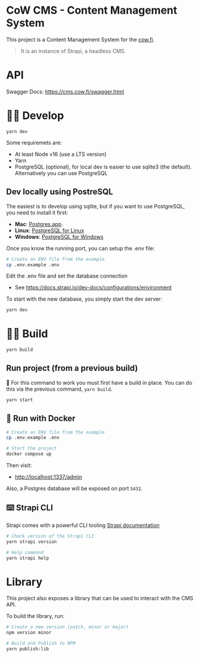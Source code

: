 # CoW CMS - Content Management System

This project is a Content Management System for the [cow.fi](https://cow.fi).

> It is an instance of Strapi, a headless CMS.

# API
Swagger Docs: https://cms.cow.fi/swagger.html


# 👨‍💻 Develop

```
yarn dev
```

Some requiremets are:

- At least Node v16 (use a LTS version)
- Yarn
- PostgreSQL (optional), for local dev is easier to use sqlite3 (the default). Alternatively you can use PostgreSQL

## Dev locally using PostreSQL

The easiest is to develop using sqlite, but if you want to use PostgreSQL, you need to install it first:

- **Mac**: [Postgres.app](https://postgresapp.com/).
- **Linux**: [PostgreSQL for Linux](https://www.postgresql.org/download/linux/)
- **Windows**: [PostgreSQL for Windows](https://www.postgresql.org/download/windows/)

Once you know the running port, you can setup the .env file:

```bash
# Create an ENV file from the example
cp .env.example .env
```

Edit the .env file and set the database connection

- See https://docs.strapi.io/dev-docs/configurations/environment

To start with the new database, you simply start the dev server:

```bash
yarn dev
```

# 👷‍♀️ Build

```bash
yarn build
```

## Run project (from a previous build)

🚨 For this command to work you must first have a build in place. You can do this via the previous command, `yarn build`.

```bash
yarn start
```

## 🐳 Run with Docker

```bash
# Create an ENV file from the example
cp .env.example .env

# Start the project
docker compose up
```

Then visit:

- [http://localhost:1337/admin](http://localhost:1337/admin)

Also, a Postgres database will be exposed on port `5432`.

## ⌨️ Strapi CLI

Strapi comes with a powerful CLI tooling
[Strapi documentation](https://docs.strapi.io/dev-docs/cli)

```bash
# Check version of the Strapi CLI
yarn strapi version

# Help command
yarn strapi help
```

# Library
This project also exposes a library that can be used to interact with the CMS API.

To build the library, run:

```bash
# Create a new version (patch, minor or major)
npm version minor

# Build and Publish to NPM
yarn publish:lib
```